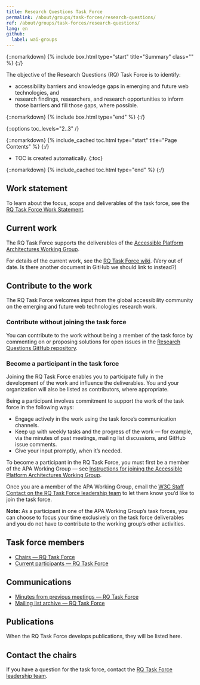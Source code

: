 ```yaml
---
title: Research Questions Task Force
permalink: /about/groups/task-forces/research-questions/
ref: /about/groups/task-forces/research-questions/
lang: en
github:
  label: wai-groups
---
```


{::nomarkdown}
{% include box.html type="start" title="Summary" class="" %}
{:/}

The objective of the Research Questions (RQ) Task Force is to identify:

* accessibility barriers and knowledge gaps in emerging and future web technologies, and
* research findings, researchers, and research opportunities to inform those barriers and fill those gaps, where possible.

{::nomarkdown}
{% include box.html type="end" %}
{:/}

{::options toc_levels="2..3" /}

{::nomarkdown}
{% include_cached toc.html type="start" title="Page Contents" %}
{:/}

-   TOC is created automatically.
{:toc}

{::nomarkdown}
{% include_cached toc.html type="end" %}
{:/}

## Work statement

To learn about the focus, scope and deliverables of the task force, see the [RQ Task Force Work Statement](/about/groups/task-forces/research-questions/work-statement/).

## Current work

The RQ Task Force supports the deliverables of the [Accessible Platform Architectures Working Group](/about/groups/apawg/).

For details of the current work, see the [RQ Task Force wiki](https://www.w3.org/WAI/APA/task-forces/research-questions/wiki/Main_Page). (Very out of date. Is there another document in GitHub we should link to instead?)

## Contribute to the work

The RQ Task Force welcomes input from the global accessibility community on the emerging and future web technologies research work.

### Contribute without joining the task force

You can contribute to the work without being a member of the task force by commenting on or proposing solutions for open issues in the [Research Questions GitHub repository](https://github.com/w3c/rqtf/issues).

### Become a participant in the task force

Joining the RQ Task Force enables you to participate fully in the development of the work and influence the deliverables. You and your organization will also be listed as contributors, where appropriate.

Being a participant involves commitment to support the work of the task force in the following ways:

* Engage actively in the work using the task force’s communication channels.
* Keep up with weekly tasks and the progress of the work &mdash; for example, via the minutes of past meetings, mailing list discussions, and GitHub issue comments.
* Give your input promptly, when it’s needed.

To become a participant in the RQ Task Force, you must first be a member of the APA Working Group &mdash; see [Instructions for joining the Accessible Platform Architectures Working Group](https://www.w3.org/groups/wg/apa/instructions/).

Once you are a member of the APA Working Group, email the [W3C Staff Contact on the RQ Task Force leadership team](https://www.w3.org/groups/tf/rqtf/) to let them know you’d like to join the task force.

**Note:** As a participant in one of the APA Working Group’s task forces, you can choose to focus your time exclusively on the task force deliverables and you do not have to contribute to the working group’s other activities.

## Task force members

* [Chairs &mdash; RQ Task Force](https://www.w3.org/groups/tf/rqtf/participants/#chairs)
* [Current participants &mdash; RQ Task Force](https://www.w3.org/groups/tf/rqtf/participants/#participants)

## Communications

* [Minutes from previous meetings &mdash; RQ Task Force](https://www.w3.org/WAI/APA/task-forces/research-questions/minutes)
* [Mailing list archive &mdash; RQ Task Force](https://lists.w3.org/Archives/Public/public-rqtf/)

## Publications

When the RQ Task Force develops publications, they will be listed here.

## Contact the chairs

If you have a question for the task force, contact the [RQ Task Force leadership team](https://www.w3.org/groups/tf/rqtf/).